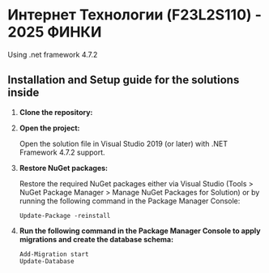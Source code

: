 # Интернет Технологии (F23L2S110) - 2025 ФИНКИ
Using .net framework 4.7.2 

## Installation and Setup guide for the solutions inside

1. **Clone the repository:**
2. **Open the project:**

    Open the solution file in Visual Studio 2019 (or later) with .NET Framework 4.7.2 support.

3. **Restore NuGet packages:**
   
    Restore the required NuGet packages either via Visual Studio (Tools > NuGet Package Manager > Manage NuGet Packages for Solution) or by running the following command in the Package Manager Console:
    ```
    Update-Package -reinstall
    ```
5. **Run the following command in the Package Manager Console to apply migrations and create the database schema:**

    ```
    Add-Migration start
    Update-Database
    ```
